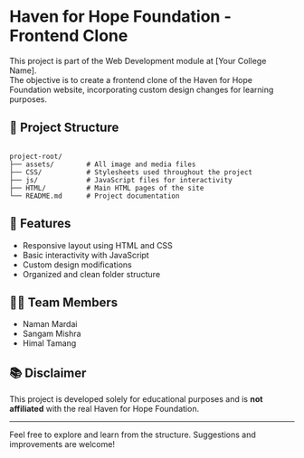 
# Haven for Hope Foundation - Frontend Clone

This project is part of the Web Development module at [Your College Name].  
The objective is to create a frontend clone of the Haven for Hope Foundation website, incorporating custom design changes for learning purposes.

## 📁 Project Structure

```

project-root/
├── assets/        # All image and media files
├── CSS/           # Stylesheets used throughout the project
├── js/            # JavaScript files for interactivity
├── HTML/          # Main HTML pages of the site
└── README.md      # Project documentation

```

## 🔧 Features

- Responsive layout using HTML and CSS  
- Basic interactivity with JavaScript  
- Custom design modifications  
- Organized and clean folder structure

## 👨‍💻 Team Members

- Naman Mardai  
- Sangam Mishra  
- Himal Tamang

## 📚 Disclaimer

This project is developed solely for educational purposes and is **not affiliated** with the real Haven for Hope Foundation.

---

Feel free to explore and learn from the structure. Suggestions and improvements are welcome!
```

